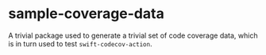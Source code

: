 # sample-coverage-data

A trivial package used to generate a trivial set of code coverage data, which is in turn used to test `swift-codecov-action`.
